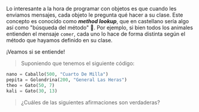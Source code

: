 Lo interesante a la hora de programar con objetos es que cuando les enviamos mensajes, cada objeto le pregunta qué hacer a su clase. Este concepto es conocido como _**method lookup**_, que en castellano sería algo así como "búsqueda del método" :mag_right:. Por ejemplo, si bien todos los animales entienden el mensaje `comer`, cada uno lo hace de forma distinta según el método que hayamos definido en su clase.

¡Veamos si se entiende!

>Suponiendo que tenemos el siguiente código:
>
```python
nano = Caballo(500, "Cuarto De Milla")
pepita = Golondrina(200, "General Las Heras")
theo = Gato(50, 7)
kali = Gato(30, 13)
```
>
> ¿Cuáles de las siguientes afirmaciones son verdaderas?
